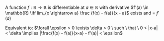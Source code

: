 A function $f: \mathbb{R} \rightarrow \mathbb{R}$ is differentiable at $a \in \mathbb{R}$ with derivative $f'(a) \in \mathbb{R} \iff lim_{x \rightarrow a} \frac {f(x) - f(a)}{x - a}$
 exists and = $f'(a)$ 


Equivalent to: $\forall \epsilon > 0 \exists \delta > 0 \ such \ that \ 0 < |x-a| < \delta \implies |\frac{f(x) - f(a)}{x-a} - f'(a)| < \epsilon$
